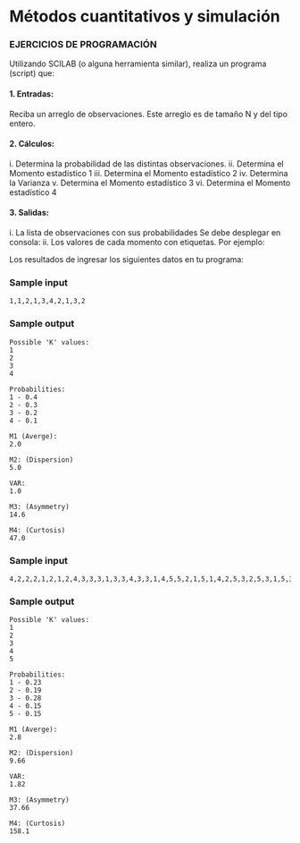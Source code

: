 # Métodos cuantitativos y simulación
### EJERCICIOS DE PROGRAMACIÓN
Utilizando SCILAB (o alguna herramienta similar), realiza un programa (script) que:

#### 1. Entradas:
Reciba un arreglo de observaciones. Este arreglo es de tamaño N y del tipo entero.


#### 2. Cálculos:
i. Determina la probabilidad de las distintas observaciones.
ii. Determina el Momento estadístico 1
iii. Determina el Momento estadístico 2
iv. Determina la Varianza
v. Determina el Momento estadístico 3
vi. Determina el Momento estadístico 4

#### 3. Salidas:
i. La lista de observaciones con sus probabilidades
Se debe desplegar en consola:
ii. Los valores de cada momento con etiquetas. Por ejemplo:

Los resultados de ingresar los siguientes datos en tu programa:

### Sample input

``` 1,1,2,1,3,4,2,1,3,2 ```

### Sample output

```
Possible 'K' values:
1
2
3
4

Probabilities:
1 - 0.4
2 - 0.3
3 - 0.2
4 - 0.1

M1 (Averge):
2.0

M2: (Dispersion)
5.0

VAR:
1.0

M3: (Asymmetry)
14.6

M4: (Curtosis)
47.0

```


### Sample input

```
4,2,2,2,1,2,1,2,4,3,3,3,1,3,3,4,3,3,1,4,5,5,2,1,5,1,4,2,5,3,2,5,3,1,5,3,2,3,2,4,3,3,2,3,1,3,1,3,5,2,1,1,5,5,5,2,5,2,1,4,5,3,3,1,1,3,2,1,4,1,4,3,3,3,5,4,1,5,4,1,2,2,4,1,3,1,2,3,1,3,4,2,3,5,4,1,3,1,3,4
```

### Sample output

```
Possible 'K' values:
1
2
3
4
5

Probabilities:
1 - 0.23
2 - 0.19
3 - 0.28
4 - 0.15
5 - 0.15

M1 (Averge):
2.8

M2: (Dispersion)
9.66

VAR:
1.82

M3: (Asymmetry)
37.66

M4: (Curtosis)
158.1

```

